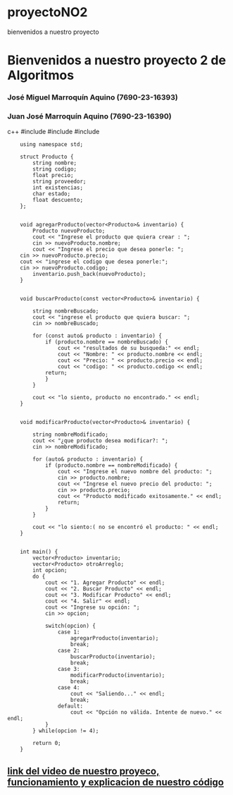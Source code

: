 # proyectoNO2
bienvenidos a nuestro proyecto 

# Bienvenidos a nuestro proyecto 2 de Algoritmos
### José Miguel Marroquín Aquino (7690-23-16393)
### Juan José Marroquín Aquino (7690-23-16390)
c++
        #include <iostream>
        #include <vector>
        #include <string>

        using namespace std;

        struct Producto {
            string nombre;
            string codigo;
            float precio;
            string proveedor;
            int existencias;
            char estado;
            float descuento;
        }; 


        void agregarProducto(vector<Producto>& inventario) {
            Producto nuevoProducto;
            cout << "Ingrese el producto que quiera crear : ";
            cin >> nuevoProducto.nombre;
            cout << "Ingrese el precio que desea ponerle: ";
        cin >> nuevoProducto.precio;
        cout << "ingrese el codigo que desea ponerle:";
        cin >> nuevoProducto.codigo;
            inventario.push_back(nuevoProducto);
        }


        void buscarProducto(const vector<Producto>& inventario) {
            
            string nombreBuscado;
            cout << "ingrese el producto que quiera buscar: ";
            cin >> nombreBuscado;

            for (const auto& producto : inventario) {
                if (producto.nombre == nombreBuscado) {
                    cout << "resultados de su busqueda:" << endl;
                    cout << "Nombre: " << producto.nombre << endl;
                    cout << "Precio: " << producto.precio << endl;
                    cout << "codigo: " << producto.codigo << endl;
                return;
                }
            }
            
            cout << "lo siento, producto no encontrado." << endl;
        }


        void modificarProducto(vector<Producto>& inventario) {
            
            string nombreModificado;
            cout << "¿que producto desea modificar?: ";
            cin >> nombreModificado;

            for (auto& producto : inventario) {
                if (producto.nombre == nombreModificado) {
                    cout << "Ingrese el nuevo nombre del producto: ";
                    cin >> producto.nombre;
                    cout << "Ingrese el nuevo precio del producto: ";
                    cin >> producto.precio;
                    cout << "Producto modificado exitosamente." << endl;
                    return;
                }
            }

            cout << "lo siento:( no se encontró el producto: " << endl;
        }


        int main() {
            vector<Producto> inventario;
            vector<Producto> otroArreglo;  
            int opcion;
            do {
                cout << "1. Agregar Producto" << endl;
                cout << "2. Buscar Producto" << endl;
                cout << "3. Modificar Producto" << endl;
                cout << "4. Salir" << endl;
                cout << "Ingrese su opción: ";
                cin >> opcion;

                switch(opcion) {
                    case 1:
                        agregarProducto(inventario);
                        break;
                    case 2:
                        buscarProducto(inventario);
                        break;
                    case 3:
                        modificarProducto(inventario);
                        break;
                    case 4:
                        cout << "Saliendo..." << endl;
                        break;
                    default:
                        cout << "Opción no válida. Intente de nuevo." << endl;
                }
            } while(opcion != 4);

            return 0;
        }
  



  
  ## [link del video de nuestro proyeco, funcionamiento y explicacion de nuestro código](https://youtu.be/w9U3jg1CCBc?feature=shared)
